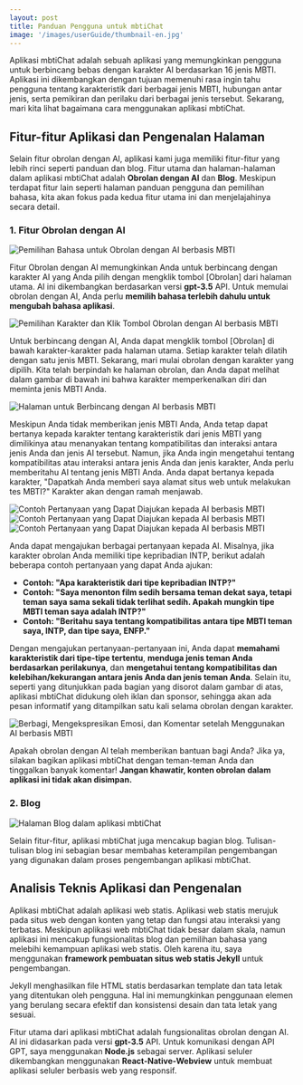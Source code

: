 ```yaml
---
layout: post
title: Panduan Pengguna untuk mbtiChat
image: '/images/userGuide/thumbnail-en.jpg'
---
```

Aplikasi mbtiChat adalah sebuah aplikasi yang memungkinkan pengguna untuk berbincang bebas dengan karakter AI berdasarkan 16 jenis MBTI. Aplikasi ini dikembangkan dengan tujuan memenuhi rasa ingin tahu pengguna tentang karakteristik dari berbagai jenis MBTI, hubungan antar jenis, serta pemikiran dan perilaku dari berbagai jenis tersebut. Sekarang, mari kita lihat bagaimana cara menggunakan aplikasi mbtiChat.

## Fitur-fitur Aplikasi dan Pengenalan Halaman
Selain fitur obrolan dengan AI, aplikasi kami juga memiliki fitur-fitur yang lebih rinci seperti panduan dan blog. Fitur utama dan halaman-halaman dalam aplikasi mbtiChat adalah **Obrolan dengan AI** dan **Blog**. Meskipun terdapat fitur lain seperti halaman panduan pengguna dan pemilihan bahasa, kita akan fokus pada kedua fitur utama ini dan menjelajahinya secara detail.

### 1. Fitur Obrolan dengan AI
![Pemilihan Bahasa untuk Obrolan dengan AI berbasis MBTI](/images/userGuide/userguide-1.jpg)

Fitur Obrolan dengan AI memungkinkan Anda untuk berbincang dengan karakter AI yang Anda pilih dengan mengklik tombol [Obrolan] dari halaman utama. AI ini dikembangkan berdasarkan versi **gpt-3.5** API. Untuk memulai obrolan dengan AI, Anda perlu **memilih bahasa terlebih dahulu untuk mengubah bahasa aplikasi**.

![Pemilihan Karakter dan Klik Tombol Obrolan dengan AI berbasis MBTI](/images/userGuide/userguide-2.jpg)

Untuk berbincang dengan AI, Anda dapat mengklik tombol [Obrolan] di bawah karakter-karakter pada halaman utama. Setiap karakter telah dilatih dengan satu jenis MBTI. Sekarang, mari mulai obrolan dengan karakter yang dipilih. Kita telah berpindah ke halaman obrolan, dan Anda dapat melihat dalam gambar di bawah ini bahwa karakter memperkenalkan diri dan meminta jenis MBTI Anda.

![Halaman untuk Berbincang dengan AI berbasis MBTI](/images/userGuide/userguide-3.jpg)

Meskipun Anda tidak memberikan jenis MBTI Anda, Anda tetap dapat bertanya kepada karakter tentang karakteristik dari jenis MBTI yang dimilikinya atau menanyakan tentang kompatibilitas dan interaksi antara jenis Anda dan jenis AI tersebut. Namun, jika Anda ingin mengetahui tentang kompatibilitas atau interaksi antara jenis Anda dan jenis karakter, Anda perlu memberitahu AI tentang jenis MBTI Anda. Anda dapat bertanya kepada karakter, "Dapatkah Anda memberi saya alamat situs web untuk melakukan tes MBTI?" Karakter akan dengan ramah menjawab.

![Contoh Pertanyaan yang Dapat Diajukan kepada AI berbasis MBTI](/images/userGuide/userguide-4.jpg)
![Contoh Pertanyaan yang Dapat Diajukan kepada AI berbasis MBTI](/images/userGuide/userguide-5.jpg)
![Contoh Pertanyaan yang Dapat Diajukan kepada AI berbasis MBTI](/images/userGuide/userguide-6.jpg)

Anda dapat mengajukan berbagai pertanyaan kepada AI. Misalnya, jika karakter obrolan Anda memiliki tipe kepribadian INTP, berikut adalah beberapa contoh pertanyaan yang dapat Anda ajukan:

- **Contoh: "Apa karakteristik dari tipe kepribadian INTP?"**
- **Contoh: "Saya menonton film sedih bersama teman dekat saya, tetapi teman saya sama sekali tidak terlihat sedih. Apakah mungkin tipe MBTI teman saya adalah INTP?"**
- **Contoh: "Beritahu saya tentang kompatibilitas antara tipe MBTI teman saya, INTP, dan tipe saya, ENFP."**

Dengan mengajukan pertanyaan-pertanyaan ini, Anda dapat **memahami karakteristik dari tipe-tipe tertentu**, **menduga jenis teman Anda berdasarkan perilakunya**, dan **mengetahui tentang kompatibilitas dan kelebihan/kekurangan antara jenis Anda dan jenis teman Anda**. Selain itu, seperti yang ditunjukkan pada bagian yang disorot dalam gambar di atas, aplikasi mbtiChat didukung oleh iklan dan sponsor, sehingga akan ada pesan informatif yang ditampilkan satu kali selama obrolan dengan karakter.

![Berbagi, Mengekspresikan Emosi, dan Komentar setelah Menggunakan AI berbasis MBTI](/images/userGuide/userguide-7.jpg)

Apakah obrolan dengan AI telah memberikan bantuan bagi Anda? Jika ya, silakan bagikan aplikasi mbtiChat dengan teman-teman Anda dan tinggalkan banyak komentar! **Jangan khawatir, konten obrolan dalam aplikasi ini tidak akan disimpan.**

### 2. Blog
![Halaman Blog dalam aplikasi mbtiChat](/images/userGuide/userguide-8.jpg)

Selain fitur-fitur, aplikasi mbtiChat juga mencakup bagian blog. Tulisan-tulisan blog ini sebagian besar membahas keterampilan pengembangan yang digunakan dalam proses pengembangan aplikasi mbtiChat.

## Analisis Teknis Aplikasi dan Pengenalan
Aplikasi mbtiChat adalah aplikasi web statis. Aplikasi web statis merujuk pada situs web dengan konten yang tetap dan fungsi atau interaksi yang terbatas. Meskipun aplikasi web mbtiChat tidak besar dalam skala, namun aplikasi ini mencakup fungsionalitas blog dan pemilihan bahasa yang melebihi kemampuan aplikasi web statis. Oleh karena itu, saya menggunakan **framework pembuatan situs web statis Jekyll** untuk pengembangan.

Jekyll menghasilkan file HTML statis berdasarkan template dan tata letak yang ditentukan oleh pengguna. Hal ini memungkinkan penggunaan elemen yang berulang secara efektif dan konsistensi desain dan tata letak yang sesuai.

Fitur utama dari aplikasi mbtiChat adalah fungsionalitas obrolan dengan AI. AI ini didasarkan pada versi **gpt-3.5** API. Untuk komunikasi dengan API GPT, saya menggunakan **Node.js** sebagai server. Aplikasi seluler dikembangkan menggunakan **React-Native-Webview** untuk membuat aplikasi seluler berbasis web yang responsif.
